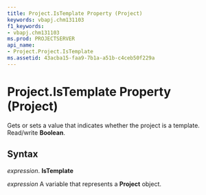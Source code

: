 ```yaml
---
title: Project.IsTemplate Property (Project)
keywords: vbapj.chm131103
f1_keywords:
- vbapj.chm131103
ms.prod: PROJECTSERVER
api_name:
- Project.Project.IsTemplate
ms.assetid: 43acba15-faa9-7b1a-a51b-c4ceb50f229a
---
```



# Project.IsTemplate Property (Project)

Gets or sets a value that indicates whether the project is a template. Read/write  **Boolean**.


## Syntax

 _expression_. **IsTemplate**

 _expression_ A variable that represents a **Project** object.


